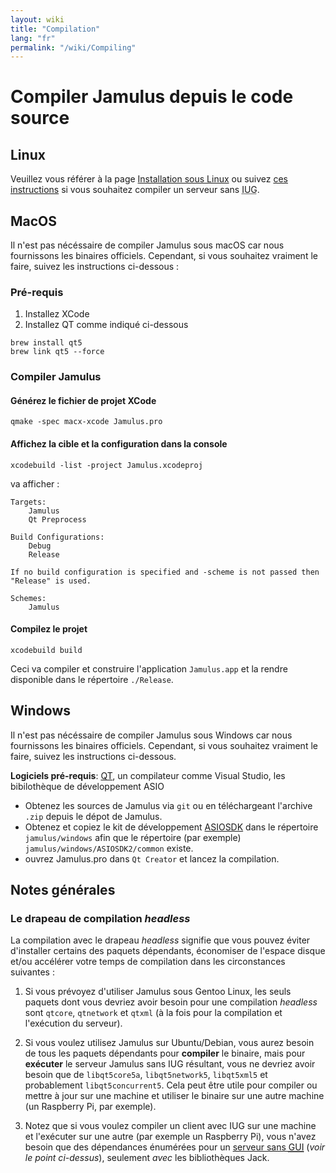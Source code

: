 ```yaml
---
layout: wiki
title: "Compilation"
lang: "fr"
permalink: "/wiki/Compiling"
---
```


# Compiler Jamulus depuis le code source

## Linux

Veuillez vous référer à la page [Installation sous Linux](Installation-for-Linux) ou suivez [ces instructions](Server-Linux#serveur-sans-gui) si vous souhaitez compiler un serveur sans <abbr title="Interface utilisateur graphique.">IUG</abbr>.

## MacOS
Il n'est pas nécéssaire de compiler Jamulus sous macOS car nous fournissons les binaires officiels. Cependant, si vous souhaitez vraiment le faire, suivez les instructions ci-dessous :

### Pré-requis

1. Installez XCode
1. Installez QT comme indiqué ci-dessous

```shell
brew install qt5
brew link qt5 --force
```

### Compiler Jamulus

#### Générez le fichier de projet XCode
```shell
qmake -spec macx-xcode Jamulus.pro
```

#### Affichez la cible et la configuration dans la console
```shell
xcodebuild -list -project Jamulus.xcodeproj
```
va afficher :
```shell
Targets:
    Jamulus
    Qt Preprocess

Build Configurations:
    Debug
    Release

If no build configuration is specified and -scheme is not passed then "Release" is used.

Schemes:
    Jamulus
```

#### Compilez le projet

```shell
xcodebuild build
```

Ceci va compiler et construire l'application `Jamulus.app` et la rendre disponible dans le répertoire `./Release`.


## Windows
Il n'est pas nécéssaire de compiler Jamulus sous Windows car nous fournissons les binaires officiels. Cependant, si vous souhaitez vraiment le faire, suivez les instructions ci-dessous.

**Logiciels pré-requis**: [QT](https://www.qt.io/download), un compilateur comme Visual Studio, les bibilothèque de développement ASIO

- Obtenez les sources de Jamulus via `git` ou en téléchargeant l'archive `.zip` depuis le dépot de Jamulus.
- Obtenez et copiez le kit de développement [ASIOSDK](https://www.steinberg.net/de/company/developer.html) dans le répertoire `jamulus/windows` afin que le répertoire (par exemple) `jamulus/windows/ASIOSDK2/common` existe.
- ouvrez Jamulus.pro dans `Qt Creator` et lancez la compilation.


## Notes générales

### Le drapeau de compilation _headless_

La compilation avec le drapeau _headless_ signifie que vous pouvez éviter d'installer certains des paquets dépendants, économiser de l'espace disque et/ou accélérer votre temps de compilation dans les circonstances suivantes :

1. Si vous prévoyez d'utiliser Jamulus sous Gentoo Linux, les seuls paquets dont vous devriez avoir besoin pour une compilation _headless_ sont `qtcore`, `qtnetwork` et `qtxml` (à la fois pour la compilation et l'exécution du serveur).

1. Si vous voulez utilisez Jamulus sur Ubuntu/Debian, vous aurez besoin de tous les paquets dépendants pour **compiler** le binaire, mais pour **exécuter** le serveur Jamulus sans IUG résultant, vous ne devriez avoir besoin que de `libqt5core5a`, `libqt5network5`, `libqt5xml5` et probablement `libqt5concurrent5`. Cela peut être utile pour compiler ou mettre à jour sur une machine et utiliser le binaire sur une autre machine (un Raspberry Pi, par exemple).

1. Notez que si vous voulez compiler un client avec IUG sur une machine et l'exécuter sur une autre (par exemple un Raspberry Pi), vous n'avez besoin que des dépendances énumérées pour un [serveur sans <abbr title="Graphical User Interface : Interface graphique en français.">GUI</abbr>](Server-Linux#serveur-sans-iug) (_voir le point ci-dessus_), seulement _avec_ les bibliothèques Jack.


